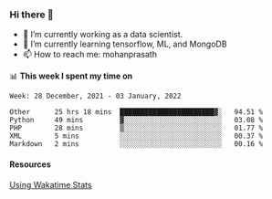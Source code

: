 ### Hi there 👋

- 🔭 I’m currently working as a data scientist.
- 🌱 I’m currently learning tensorflow, ML, and MongoDB
- 📫 How to reach me: mohanprasath

📊 **This week I spent my time on**
<!--START_SECTION:waka-->
```text
Week: 28 December, 2021 - 03 January, 2022

Other      25 hrs 18 mins  ███████████████████████▓░   94.51 % 
Python     49 mins         ▓░░░░░░░░░░░░░░░░░░░░░░░░   03.08 % 
PHP        28 mins         ▒░░░░░░░░░░░░░░░░░░░░░░░░   01.77 % 
XML        5 mins          ░░░░░░░░░░░░░░░░░░░░░░░░░   00.37 % 
Markdown   2 mins          ░░░░░░░░░░░░░░░░░░░░░░░░░   00.16 % 
```
<!--END_SECTION:waka-->

#### Resources
[Using Wakatime Stats](https://github.com/marketplace/actions/waka-readme)
